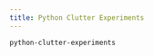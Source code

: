 ```yaml
---
title: Python Clutter Experiments
---
```


```{.unwrap pipe="./root/data/scripts/git2md.sh"}
python-clutter-experiments
```
